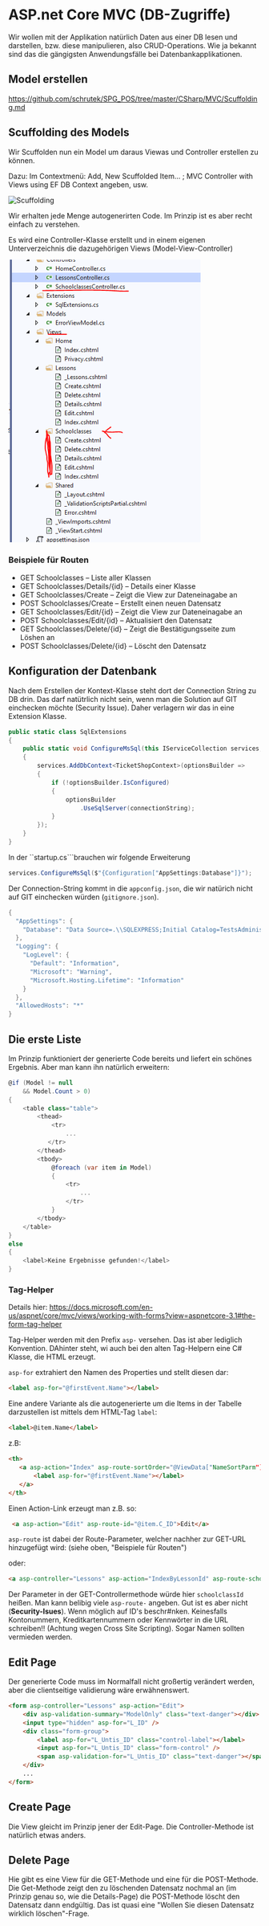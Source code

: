 # ASP.net Core MVC (DB-Zugriffe)

Wir wollen mit der Applikation natürlich Daten aus einer DB lesen und darstellen, bzw. diese manipulieren, also CRUD-Operations. Wie ja bekannt sind das die gängigsten Anwendungsfälle bei Datenbankapplikationen.

## Model erstellen

<https://github.com/schrutek/SPG_POS/tree/master/CSharp/MVC/Scuffolding.md>

## Scuffolding des Models

Wir Scuffolden nun ein Model um daraus Viewas und Controller erstellen zu können.

Dazu:
Im Contextmenü: Add, New Scuffolded Item... ; MVC Controller with Views using EF
DB Context angeben, usw.

![Scuffolding](Scuffolding.png)

Wir erhalten jede Menge autogenerirten Code. Im Prinzip ist es aber recht einfach zu verstehen.

Es wird eine Controller-Klasse erstellt und in einem eigenen Unterverzeichnis die dazugehörigen Views (Model-View-Controller)

![GeneratedCode](GeneratedCode.PNG)

### Beispiele für Routen

* GET   Schoolclasses – Liste aller Klassen
* GET   Schoolclasses/Details/{id} – Details einer Klasse
* GET   Schoolclasses/Create – Zeigt die View zur Dateneinagabe an
* POST  Schoolclasses/Create – Erstellt einen neuen Datensatz
* GET   Schoolclasses/Edit/{id} – Zeigt die View zur Dateneinagabe an
* POST  Schoolclasses/Edit/{id} – Aktualisiert den Datensatz
* GET   Schoolclasses/Delete/{id} – Zeigt die Bestätigungsseite zum Löshen an
* POST  Schoolclasses/Delete/{id} – Löscht den Datensatz

## Konfiguration der Datenbank

Nach dem Erstellen der Kontext-Klasse steht dort der Connection String zu DB drin. Das darf natütrlich nicht sein, wenn man die Solution auf GIT einchecken möchte (Security Issue). Daher verlagern wir das in eine Extension Klasse.

```C#
public static class SqlExtensions
{
    public static void ConfigureMsSql(this IServiceCollection services, string connectionString)
    {
        services.AddDbContext<TicketShopContext>(optionsBuilder =>
        {
            if (!optionsBuilder.IsConfigured)
            {
                optionsBuilder
                    .UseSqlServer(connectionString);
            }
        });
    }
}
```

In der ``startup.cs```brauchen wir folgende Erweiterung

```C#
services.ConfigureMsSql($"{Configuration["AppSettings:Database"]}");
```

Der Connection-String kommt in die ``appconfig.json``, die wir natürich nicht auf GIT einchecken würden (``gitignore.json``).

```C#
{
  "AppSettings": {
    "Database": "Data Source=.\\SQLEXPRESS;Initial Catalog=TestsAdministrator;Integrated Security=True;",
  },
  "Logging": {
    "LogLevel": {
      "Default": "Information",
      "Microsoft": "Warning",
      "Microsoft.Hosting.Lifetime": "Information"
    }
  },
  "AllowedHosts": "*"
}
```

## Die erste Liste

Im Prinzip funktioniert der generierte Code bereits und liefert ein schönes Ergebnis. Aber man kann ihn natürlich erweitern:

```C#
@if (Model != null
    && Model.Count > 0)
{
    <table class="table">
        <thead>
            <tr>
                ...
           </tr>
        </thead>
        <tbody>
            @foreach (var item in Model)
            {
                <tr>
                    ...
                </tr>
            }
        </tbody>
    </table>
}
else
{
    <label>Keine Ergebnisse gefunden!</label>
}
```

### Tag-Helper

Details hier: <https://docs.microsoft.com/en-us/aspnet/core/mvc/views/working-with-forms?view=aspnetcore-3.1#the-form-tag-helper>

Tag-Helper werden mit den Prefix `asp-` versehen. Das ist aber lediglich Konvention. DAhinter steht, wi auch bei den alten Tag-Helpern eine C# Klasse, die HTML erzeugt.

`asp-for` extrahiert den Namen des Properties und stellt diesen dar:

```HTML
<label asp-for="@firstEvent.Name"></label>
```

Eine andere Variante als die autogenerierte um die Items in der Tabelle darzustellen ist mittels dem HTML-Tag `label`:

```HTML
<label>@item.Name</label>
```

 z.B:

 ```HTML
<th>
    <a asp-action="Index" asp-route-sortOrder="@ViewData["NameSortParm"]">
        <label asp-for="@firstEvent.Name"></label>
    </a>
</th>
```

Einen Action-Link erzeugt man z.B. so:

```HTML
 <a asp-action="Edit" asp-route-id="@item.C_ID">Edit</a>
 ```

 `asp-route` ist dabei der Route-Parameter, welcher nachher zur  GET-URL hinzugefügt wird: (siehe oben, "Beispiele für Routen")

oder:

 ```HTML
 <a asp-controller="Lessons" asp-action="IndexByLessonId" asp-route-schoolclassId="@item.C_ID">Lessons</a>
 ```

 Der Parameter in der GET-Controllermethode würde hier `schoolclassId` heißen. Man kann belibig viele `asp-route-` angeben. Gut ist es aber nicht (**Security-Isues**). Wenn möglich auf ID's beschr#nken. Keinesfalls Kontonummern, Kreditkartennummern oder Kennwörter in die URL schreiben!! (Achtung wegen Cross Site Scripting). Sogar Namen sollten vermieden werden.

## Edit Page

Der generierte Code muss im Normalfall nicht großertig verändert werden, aber die clientseitige validierung wäre erwähnenswert.

```HTML
<form asp-controller="Lessons" asp-action="Edit">
    <div asp-validation-summary="ModelOnly" class="text-danger"></div>
    <input type="hidden" asp-for="L_ID" />
    <div class="form-group">
        <label asp-for="L_Untis_ID" class="control-label"></label>
        <input asp-for="L_Untis_ID" class="form-control" />
        <span asp-validation-for="L_Untis_ID" class="text-danger"></span>
    </div>
    ...
</form>
```

## Create Page

Die View gleicht im Prinzip jener der Edit-Page. Die Controller-Methode ist natürlich etwas anders.

## Delete Page

Hie gibt es eine View für die GET-Methode und eine für die POST-Methode. Die Get-Methode zeigt den zu löschenden Datensatz nochmal an (im Prinzip genau so, wie die Details-Page) die POST-Methode löscht den Datensatz dann endgültig. Das ist quasi eine "Wollen Sie diesen Datensatz wirklich löschen"-Frage.
